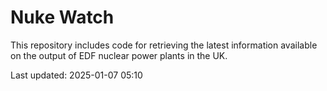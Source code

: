 # Nuke Watch

This repository includes code for retrieving the latest information available on the output of EDF nuclear power plants in the UK.

Last updated: 2025-01-07 05:10